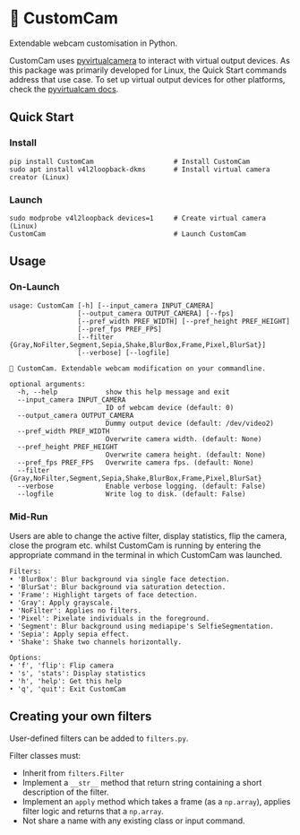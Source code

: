 # 🎥 CustomCam

Extendable webcam customisation in Python.

CustomCam uses [pyvirtualcamera](https://github.com/letmaik/pyvirtualcam) to interact with virtual output devices. As this package was primarily developed for Linux, the Quick Start commands address that use case. To set up virtual output devices for other platforms, check the [pyvirtualcam docs](https://github.com/letmaik/pyvirtualcam/blob/master/README.md).

## Quick Start
### Install
```text
pip install CustomCam                    # Install CustomCam
sudo apt install v4l2loopback-dkms       # Install virtual camera creator (Linux)
```

### Launch
```text
sudo modprobe v4l2loopback devices=1     # Create virtual camera (Linux)
CustomCam                                # Launch CustomCam
````

## Usage
### On-Launch
```text
usage: CustomCam [-h] [--input_camera INPUT_CAMERA]
                 [--output_camera OUTPUT_CAMERA] [--fps]
                 [--pref_width PREF_WIDTH] [--pref_height PREF_HEIGHT]
                 [--pref_fps PREF_FPS]
                 [--filter {Gray,NoFilter,Segment,Sepia,Shake,BlurBox,Frame,Pixel,BlurSat}]
                 [--verbose] [--logfile]

🎥 CustomCam. Extendable webcam modification on your commandline.

optional arguments:
  -h, --help            show this help message and exit
  --input_camera INPUT_CAMERA
                        ID of webcam device (default: 0)
  --output_camera OUTPUT_CAMERA
                        Dummy output device (default: /dev/video2)
  --pref_width PREF_WIDTH
                        Overwrite camera width. (default: None)
  --pref_height PREF_HEIGHT
                        Overwrite camera height. (default: None)
  --pref_fps PREF_FPS   Overwrite camera fps. (default: None)
  --filter {Gray,NoFilter,Segment,Sepia,Shake,BlurBox,Frame,Pixel,BlurSat}
  --verbose             Enable verbose logging. (default: False)
  --logfile             Write log to disk. (default: False)
```

### Mid-Run
Users are able to change the active filter, display statistics, flip the camera, close the program etc. whilst CustomCam is running by entering the appropriate command in the terminal in which CustomCam was launched.

```text
Filters:
• 'BlurBox': Blur background via single face detection.
• 'BlurSat': Blur background via saturation detection.
• 'Frame': Highlight targets of face detection.
• 'Gray': Apply grayscale.
• 'NoFilter': Applies no filters.
• 'Pixel': Pixelate individuals in the foreground.
• 'Segment': Blur background using mediapipe's SelfieSegmentation.
• 'Sepia': Apply sepia effect.
• 'Shake': Shake two channels horizontally.

Options:
• 'f', 'flip': Flip camera
• 's', 'stats': Display statistics
• 'h', 'help': Get this help
• 'q', 'quit': Exit CustomCam
```

## Creating your own filters
User-defined filters can be added to `filters.py`.

Filter classes must:
- Inherit from `filters.Filter`
- Implement a `__str__` method that return string containing a short description of the filter.
- Implement an `apply` method which takes a frame (as a `np.array`), applies filter logic and returns that a `np.array`.
- Not share a name with any existing class or input command.
